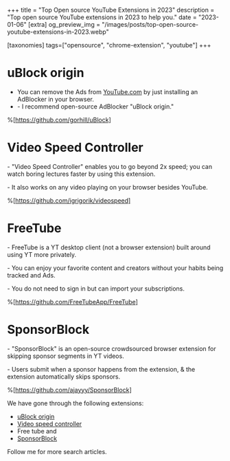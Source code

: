 +++
title = "Top Open source YouTube Extensions in 2023"
description = "Top open source YouTube extensions in 2023 to help you."
date = "2023-01-06"
[extra]
og_preview_img = "/images/posts/top-open-source-youtube-extensions-in-2023.webp"

[taxonomies]
tags=["opensource", "chrome-extension", "youtube"]
+++

# uBlock origin

- You can remove the Ads from [YouTube.com](https://YouTube.com) by just installing an AdBlocker in your browser.
- \- I recommend open-source AdBlocker "uBlock origin."

%[https://github.com/gorhill/uBlock]

# Video Speed Controller

\- "Video Speed Controller" enables you to go beyond 2x speed; you can watch boring lectures faster by using this extension.

\- It also works on any video playing on your browser besides YouTube.

%[https://github.com/igrigorik/videospeed]

# FreeTube

\- FreeTube is a YT desktop client (not a browser extension) built around using YT more privately.

\- You can enjoy your favorite content and creators without your habits being tracked and Ads.

\- You do not need to sign in but can import your subscriptions.

%[https://github.com/FreeTubeApp/FreeTube]

# SponsorBlock

\- "SponsorBlock" is an open-source crowdsourced browser extension for skipping sponsor segments in YT videos.

\- Users submit when a sponsor happens from the extension, & the extension automatically skips sponsors.

%[https://github.com/ajayyy/SponsorBlock]

We have gone through the following extensions:

- [uBlock origin](https://chrome.google.com/webstore/detail/ublock-origin/cjpalhdlnbpafiamejdnhcphjbkeiagm)
- [Video speed controller](https://chrome.google.com/webstore/detail/video-speed-controller/nffaoalbilbmmfgbnbgppjihopabppdk)
- Free tube and
- [SponsorBlock](https://chrome.google.com/webstore/detail/sponsorblock-for-youtube/mnjggcdmjocbbbhaepdhchncahnbgone)

Follow me for more search articles.
